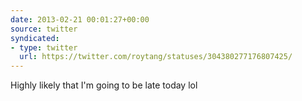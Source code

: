 ```yaml
---
date: 2013-02-21 00:01:27+00:00
source: twitter
syndicated:
- type: twitter
  url: https://twitter.com/roytang/statuses/304380277176807425/
---
```


Highly likely that I'm going to be late today lol